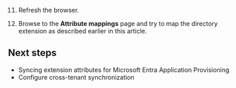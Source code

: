 11. Refresh the browser.

12. Browse to the **Attribute mappings** page and try to map the directory extension as described earlier in this article.

## Next steps

- Syncing extension attributes for Microsoft Entra Application Provisioning
- Configure cross-tenant synchronization